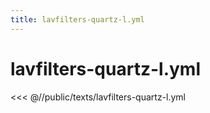 ```yaml
---
title: lavfilters-quartz-l.yml
---
```


# lavfilters-quartz-l.yml

<script setup>
import DownloadButton from '@components/DownloadButton.vue'
</script>

<DownloadButton
  filePath="texts/lavfilters-quartz-l.yml"
/>

<<< @//public/texts/lavfilters-quartz-l.yml
